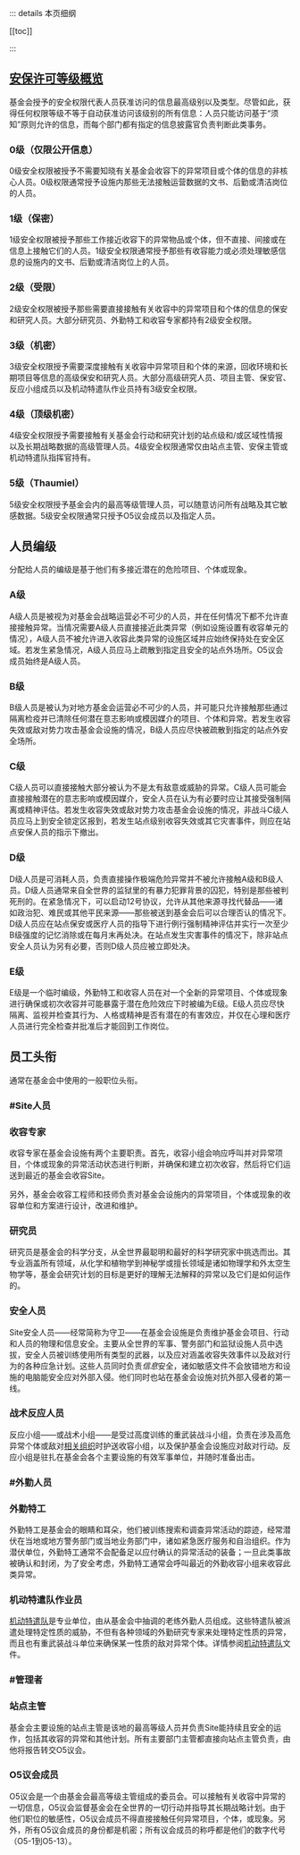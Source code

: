 ::: details 本页细纲

[[toc]]

:::

## [**安保许可等级概览**](https://scp-wiki-cn.wikidot.com/security-clearance-levels)

基金会授予的安全权限代表人员获准访问的信息最高级别以及类型。尽管如此，获得任何权限等级不等于自动获准访问该级别的所有信息：人员只能访问基于“须知”原则允许的信息，而每个部门都有指定的信息披露官负责判断此类事务。

### 0级（仅限公开信息）

0级安全权限被授予不需要知晓有关基金会收容下的异常项目或个体的信息的非核心人员。0级权限通常授予设施内那些无法接触运营数据的文书、后勤或清洁岗位的人员。

### 1级（保密）

1级安全权限被授予那些工作接近收容下的异常物品或个体，但不直接、间接或在信息上接触它们的人员。1级安全权限通常授予那些有收容能力或必须处理敏感信息的设施内的文书、后勤或清洁岗位上的人员。

### 2级（受限）

2级安全权限被授予那些需要直接接触有关收容中的异常项目和个体的信息的保安和研究人员。大部分研究员、外勤特工和收容专家都持有2级安全权限。

### 3级（机密）

3级安全权限授予需要深度接触有关收容中异常项目和个体的来源，回收环境和长期项目等信息的高级保安和研究人员。大部分高级研究人员、项目主管、保安官、反应小组成员以及机动特遣队作业员持有3级安全权限。

### 4级（顶级机密）

4级安全权限授予需要接触有关基金会行动和研究计划的站点级和/或区域性情报以及长期战略数据的高级管理人员。4级安全权限通常仅由站点主管、安保主管或机动特遣队指挥官持有。

### 5级（Thaumiel）

5级安全权限授予基金会内的最高等级管理人员，可以随意访问所有战略及其它敏感数据。5级安全权限通常只授予O5议会成员以及指定人员。

## 人员编级

分配给人员的编级是基于他们有多接近潜在的危险项目、个体或现象。

### A级

A级人员是被视为对基金会战略运营必不可少的人员，并在任何情况下都不允许直接接触异常。当情况需要A级人员直接接近此类异常（例如设施设置有收容单元的情况），A级人员不被允许进入收容此类异常的设施区域并应始终保持处在安全区域。若发生紧急情况，A级人员应马上疏散到指定且安全的站点外场所。O5议会成员始终是A级人员。

### B级

B级人员是被认为对地方基金会运营必不可少的人员，并可能只允许接触那些通过隔离检疫并已清除任何潜在意志影响或模因媒介的项目、个体和异常。若发生收容失效或敌对势力攻击基金会设施的情况，B级人员应尽快被疏散到指定的站点外安全场所。

### C级

C级人员可以直接接触大部分被认为不是太有敌意或威胁的异常。C级人员可能会直接接触潜在的意志影响或模因媒介，安全人员在认为有必要时应让其接受强制隔离或精神评估。若发生收容失效或敌对势力攻击基金会设施的情况，非战斗C级人员应马上到安全锁定区报到，若发生站点级别收容失效或其它灾害事件，则应在站点安保人员的指示下撤出。

### D级

D级人员是可消耗人员，负责直接操作极端危险异常并不被允许接触A级和B级人员。D级人员通常来自全世界的监狱里的有暴力犯罪背景的囚犯，特别是那些被判死刑的。在紧急情况下，可以启动12号协议，允许从其他来源寻找代替品——诸如政治犯、难民或其他平民来源——那些被送到基金会后可以合理否认的情况下。D级人员应在站点保安或医疗人员的指导下进行例行强制精神评估并实行一次至少B级强度的记忆消除或在每月末再处决。在站点发生灾害事件的情况下，除非站点安全人员认为另有必要，否则D级人员应被立即处决。

### E级

E级是一个临时编级，外勤特工和收容人员在对一个全新的异常项目、个体或现象进行确保或初次收容并可能暴露于潜在危险效应下时被编为E级。E级人员应尽快隔离、监视并检查其行为、人格或精神是否有潜在的有害效应，并仅在心理和医疗人员进行完全检查并批准后才能回到工作岗位。

## 员工头衔

通常在基金会中使用的一般职位头衔。

### #Site人员

### 收容专家

收容专家在基金会设施有两个主要职责。首先，收容小组会响应呼叫并对异常项目，个体或现象的异常活动状态进行判断，并确保和建立初次收容，然后将它们运送到最近的基金会收容Site。

另外，基金会收容工程师和技师负责对基金会设施内的异常项目，个体或现象的收容单位和方案进行设计，改进和维护。

### 研究员

研究员是基金会的科学分支，从全世界最聪明和最好的科学研究家中挑选而出。其专业涵盖所有领域，从化学和植物学到神秘学或擅长领域是诸如物理学和外太空生物学等，基金会研究计划的目标是更好的理解无法解释的异常以及它们是如何运作的。

### 安全人员

Site安全人员——经常简称为守卫——在基金会设施是负责维护基金会项目、行动和人员的物理和信息安全。主要从全世界的军事、警务部门和监狱设施人员中选拔，安全人员被训练使用所有类型的武器，以及应对涵盖收容失效事件以及敌对行为的各种应急计划。这些人员同时负责*信息*安全，诸如敏感文件不会放错地方和设施的电脑能安全应对外部入侵。他们同时也站在基金会设施对抗外部入侵者的第一线。

### 战术反应人员

反应小组——或战术小组——是受过高度训练的重武装战斗小组，负责在涉及高危异常个体或敌对[相关组织](./相关组织.md)时护送收容小组，以及保护基金会设施应对敌对行动。反应小组是驻扎在基金会各个主要设施的有效军事单位，并随时准备出击。

### #外勤人员

### 外勤特工

外勤特工是基金会的眼睛和耳朵，他们被训练搜索和调查异常活动的踪迹，经常潜伏在当地或地方警务部门或当地业务部门中，诸如紧急医疗服务和自治组织。作为潜伏单位，外勤特工通常不会配备足以应付确认的异常活动的装备；一旦此类事故被确认和封闭，为了安全考虑，外勤特工通常会呼叫最近的外勤收容小组来收容此类异常。

### 机动特遣队作业员

[机动特遣队](./机动特遣队.md)是专业单位，由从基金会中抽调的老练外勤人员组成。这些特遣队被派遣处理特定性质的威胁，不但有各种领域的外勤研究专家来处理特定性质的异常，而且也有重武装战斗单位来确保某一性质的敌对异常个体。详情参阅[机动特遣队](./机动特遣队.md)文件。

### #管理者

### 站点主管

基金会主要设施的站点主管是该地的最高等级人员并负责Site能持续且安全的运作，包括其收容的异常和其他计划。所有主要部门主管都直接向站点主管负责，由他将报告转交O5议会。

### O5议会成员

O5议会是一个由基金会最高等级主管组成的委员会。可以接触有关收容中异常的一切信息，O5议会监督基金会在全世界的一切行动并指导其长期战略计划。由于他们职位的敏感性，O5议会成员不得直接接触任何异常项目，个体，或现象。另外，所有O5议会成员的身份都是机密；所有议会成员的称呼都是他们的数字代号（O5-1到O5-13）。